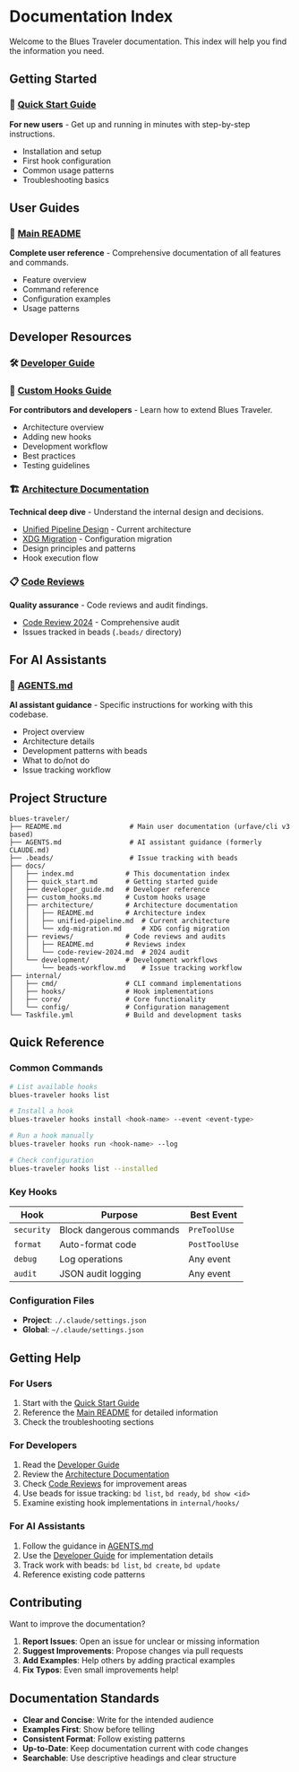 # Documentation Index

Welcome to the Blues Traveler documentation. This index will help you find the information you need.

## Getting Started

### 🚀 [Quick Start Guide](quick_start.md)

**For new users** - Get up and running in minutes with step-by-step instructions.

- Installation and setup
- First hook configuration
- Common usage patterns
- Troubleshooting basics

## User Guides

### 📖 [Main README](../README.md)

**Complete user reference** - Comprehensive documentation of all features and commands.

- Feature overview
- Command reference
- Configuration examples
- Usage patterns

## Developer Resources

### 🛠️ [Developer Guide](developer_guide.md)
### 🧩 [Custom Hooks Guide](custom_hooks.md)

**For contributors and developers** - Learn how to extend Blues Traveler.

- Architecture overview
- Adding new hooks
- Development workflow
- Best practices
- Testing guidelines

### 🏗️ [Architecture Documentation](architecture/)

**Technical deep dive** - Understand the internal design and decisions.

- [Unified Pipeline Design](architecture/unified-pipeline.md) - Current architecture
- [XDG Migration](architecture/xdg-migration.md) - Configuration migration
- Design principles and patterns
- Hook execution flow

### 📋 [Code Reviews](reviews/)

**Quality assurance** - Code reviews and audit findings.

- [Code Review 2024](reviews/code-review-2024.md) - Comprehensive audit
- Issues tracked in beads (`.beads/` directory)

## For AI Assistants

### 🤖 [AGENTS.md](../AGENTS.md)

**AI assistant guidance** - Specific instructions for working with this codebase.

- Project overview
- Architecture details
- Development patterns with beads
- What to do/not do
- Issue tracking workflow

## Project Structure

```
blues-traveler/
├── README.md                 # Main user documentation (urfave/cli v3 based)
├── AGENTS.md                 # AI assistant guidance (formerly CLAUDE.md)
├── .beads/                   # Issue tracking with beads
├── docs/
│   ├── index.md             # This documentation index
│   ├── quick_start.md       # Getting started guide
│   ├── developer_guide.md   # Developer reference
│   ├── custom_hooks.md      # Custom hooks usage
│   ├── architecture/        # Architecture documentation
│   │   ├── README.md        # Architecture index
│   │   ├── unified-pipeline.md  # Current architecture
│   │   └── xdg-migration.md     # XDG config migration
│   ├── reviews/             # Code reviews and audits
│   │   ├── README.md        # Reviews index
│   │   └── code-review-2024.md  # 2024 audit
│   └── development/         # Development workflows
│       └── beads-workflow.md    # Issue tracking workflow
├── internal/
│   ├── cmd/                 # CLI command implementations
│   ├── hooks/               # Hook implementations
│   ├── core/                # Core functionality
│   └── config/              # Configuration management
└── Taskfile.yml             # Build and development tasks
```

## Quick Reference

### Common Commands

```bash
# List available hooks
blues-traveler hooks list

# Install a hook
blues-traveler hooks install <hook-name> --event <event-type>

# Run a hook manually
blues-traveler hooks run <hook-name> --log

# Check configuration
blues-traveler hooks list --installed
```

### Key Hooks

| Hook | Purpose | Best Event |
|------|---------|------------|
| `security` | Block dangerous commands | `PreToolUse` |
| `format` | Auto-format code | `PostToolUse` |
| `debug` | Log operations | Any event |
| `audit` | JSON audit logging | Any event |

### Configuration Files

- **Project**: `./.claude/settings.json`
- **Global**: `~/.claude/settings.json`

## Getting Help

### For Users

1. Start with the [Quick Start Guide](quick_start.md)
2. Reference the [Main README](../README.md) for detailed information
3. Check the troubleshooting sections

### For Developers

1. Read the [Developer Guide](developer_guide.md)
2. Review the [Architecture Documentation](architecture/)
3. Check [Code Reviews](reviews/) for improvement areas
4. Use beads for issue tracking: `bd list`, `bd ready`, `bd show <id>`
5. Examine existing hook implementations in `internal/hooks/`

### For AI Assistants

1. Follow the guidance in [AGENTS.md](../AGENTS.md)
2. Use the [Developer Guide](developer_guide.md) for implementation details
3. Track work with beads: `bd list`, `bd create`, `bd update`
4. Reference existing code patterns

## Contributing

Want to improve the documentation?

1. **Report Issues**: Open an issue for unclear or missing information
2. **Suggest Improvements**: Propose changes via pull requests
3. **Add Examples**: Help others by adding practical examples
4. **Fix Typos**: Even small improvements help!

## Documentation Standards

- **Clear and Concise**: Write for the intended audience
- **Examples First**: Show before telling
- **Consistent Format**: Follow existing patterns
- **Up-to-Date**: Keep documentation current with code changes
- **Searchable**: Use descriptive headings and clear structure
